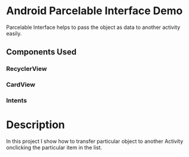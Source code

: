 # Android Parcelable Interface Demo
Parcelable Interface helps to pass the object as data to another activity easily.

## Components Used
### RecyclerView

### CardView

### Intents

# Description
In this project I show how to transfer particular object to another Activity onclicking the particular item
in the list.

